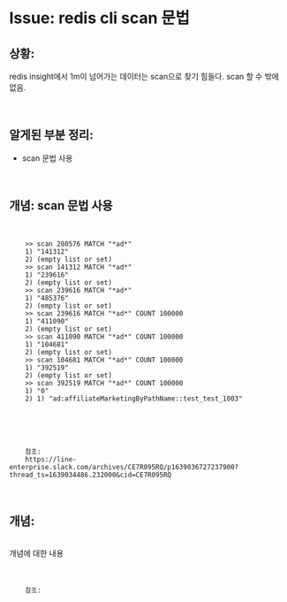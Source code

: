 <!--
author: Dailyscat
purpose: issue arrange
rules:
 (1) 헤더와 문단사이
    <br/>
    <br/>
 (2) 코드가 작성되는 부분은 >로 정리
 (3) 참조는 해당 내용 바로 아래
    <br/>
    <br/>
 (4) 명령어는 bold
 (5) 방안은 ## 안의 과정은 ###
-->

# Issue: redis cli scan 문법

## 상황:
redis insight에서 1m이 넘어가는 데이터는 scan으로 찾기 힘들다. scan 할 수 밖에 없음.


<br/>

## 알게된 부분 정리:

- scan 문법 사용

<br/>
 
## 개념: scan 문법 사용

<br/>

```
    >> scan 280576 MATCH "*ad*"
    1) "141312"
    2) (empty list or set)
    >> scan 141312 MATCH "*ad*"
    1) "239616"
    2) (empty list or set)
    >> scan 239616 MATCH "*ad*"
    1) "485376"
    2) (empty list or set)
    >> scan 239616 MATCH "*ad*" COUNT 100000
    1) "411090"
    2) (empty list or set)
    >> scan 411090 MATCH "*ad*" COUNT 100000
    1) "104681"
    2) (empty list or set)
    >> scan 104681 MATCH "*ad*" COUNT 100000
    1) "392519"
    2) (empty list or set)
    >> scan 392519 MATCH "*ad*" COUNT 100000
    1) "0"
    2) 1) "ad:affiliateMarketingByPathName::test_test_1003"
```

<br/>
<br/>
<br/>

        참조:
        https://line-enterprise.slack.com/archives/CE7R095RQ/p1639036727237900?thread_ts=1639034486.232000&cid=CE7R095RQ

<br/>

## 개념:

<br/>
  개념에 대한 내용
<br/>
<br/>
<br/>

        참조:

<br/>

